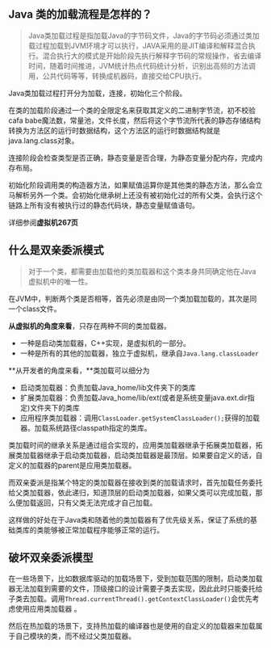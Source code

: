 ## Java 类的加载流程是怎样的？

> Java类加载过程是指加载Java的字节码文件，Java的字节码必须通过类加载过程加载到JVM环境才可以执行，JAVA采用的是JIT编译和解释混合执行。混合执行大的模式是开始阶段先执行解释字节码的常规操作，省去编译时间，随着时间推进，JVM统计热点代码统计分析，识别出高频的方法调用，公共代码等等，转换成机器码，直接交给CPU执行。

Java类加载过程打开分为加载，连接，初始化三个阶段。

在类的加载阶段通过一个类的全限定名来获取其定义的二进制字节流，初不校验cafa babe魔法数，常量池，文件长度，然后将这个字节流所代表的静态存储结构转换为方法区的运行时数据结构，这个方法区的运行时数据结构就是java.lang.class对象。

连接阶段会检查类型是否正确，静态变量是否合理，为静态变量分配内存，完成内存布局。

初始化阶段调用类的构造器方法，如果赋值运算你是其他类的静态方法，那么会立马解析另外一个类。会初始化继承树上还没有被初始化过的所有父类，会执行这个链路上所有没有被执行过的静态代码块，静态变量赋值语句。

详细参阅**虚拟机267页**

## 什么是双亲委派模式

> 对于一个类，都需要由加载他的类加载器和这个类本身共同确定他在Java虚拟机中的唯一性。

在JVM中，判断两个类是否相等，首先必须是由同一个类加载加载的，其次是同一个class文件。

**从虚拟机的角度来看**，只存在两种不同的类加载器。

- 一种是启动类加载器，C++实现，是虚拟机的一部分。
- 一种是所有的其他的加载器，独立于虚拟机，继承自`Java.lang.classLoader`

**从开发者的角度来看，**类加载可以细分为

- 启动类加载器：负责加载Java_home/lib文件夹下的类库
- 扩展类加载器：负责加载Java_home/lib/ext(或者是系统变量java.ext.dir指定)文件夹下的类库
- 应用程序类加载器：调用`ClassLoader.getSystemClassLoader();`获得的加载器。加载系统路径classpath指定的类库。

类加载时间的继承关系是通过组合实现的，应用类加载器继承于拓展类加载器，拓展类加载器继承于启动类加载器，启动类加载器是最顶层。如果要自定义的话，自定义的加载器的parent是应用类加载器。

而双亲委派是指某个特定的类加载器在接收到类的加载请求时，首先加载任务委托给父类加载器，依此递归，知道顶层的启动类加载器，如果父类可以完成加载，那么便加载返回，只有父类无法完成才自己加载。

这样做的好处在于Java类和随着他的类加载器有了优先级关系，保证了系统的基础类库的类能够被正常加载程序能够正常的运行。

## 破坏双亲委派模型

在一些场景下，比如数据库驱动的加载场景下，受到加载范围的限制，启动类加载器无法加载到需要的文件，顶级接口的设计需要子类去实现，因此此时只能委托给子类去加载。调用`Thread.currentThread().getContextClassLoader()`会优先考虑使用应用类加载器 。

然后在热加载的场景下，支持热加载的编译器也是使用的自定义的加载器来加载属于自己模块的类，而不经过父类加载器。